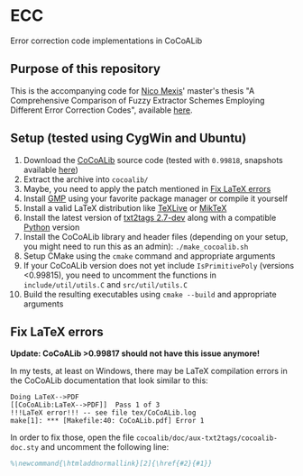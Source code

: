 # ECC

Error correction code implementations in CoCoALib

## Purpose of this repository

This is the accompanying code for [Nico Mexis](https://nmexis.me/)' master's thesis "A Comprehensive Comparison of Fuzzy
Extractor Schemes Employing Different Error Correction Codes", available [here](https://doi.org/10.15475/ccfesedecc.2023).

## Setup (tested using CygWin and Ubuntu)

1. Download the [CoCoALib](https://cocoa.dima.unige.it/cocoa/cocoalib/) source code (tested with `0.99818`, snapshots
   available [here](https://cocoa.dima.unige.it/cocoa/cocoalib/snapshot.shtml))
2. Extract the archive into `cocoalib/`
3. Maybe, you need to apply the patch mentioned in [Fix LaTeX errors](#fix-latex-errors)
4. Install [GMP](https://gmplib.org/) using your favorite package manager or compile it yourself
5. Install a valid LaTeX distribution like [TeXLive](https://www.tug.org/texlive/) or [MikTeX](https://miktex.org/)
6. Install the latest version of [txt2tags 2.7-dev](https://txt2tags.org/) along with a
   compatible [Python](https://www.python.org/) version
7. Install the CoCoALib library and header files (depending on your setup, you might need to run this as an
   admin): `./make_cocoalib.sh`
8. Setup CMake using the `cmake` command and appropriate arguments
9. If your CoCoALib version does not yet include `IsPrimitivePoly` (versions <0.99815), you need to uncomment the
   functions in `include/util/utils.C` and `src/util/utils.C`
10. Build the resulting executables using `cmake --build` and appropriate arguments

## Fix LaTeX errors

**Update: CoCoALib >0.99817 should not have this issue anymore!**

In my tests, at least on Windows, there may be LaTeX compilation errors in the CoCoALib documentation that look similar
to this:

```
Doing LaTeX-->PDF
[[CoCoALib:LaTeX-->PDF]]  Pass 1 of 3
!!!LaTeX error!!! -- see file tex/CoCoALib.log
make[1]: *** [Makefile:40: CoCoALib.pdf] Error 1
```

In order to fix those, open the file `cocoalib/doc/aux-txt2tags/cocoalib-doc.sty` and uncomment the following line:

```tex
%\newcommand{\htmladdnormallink}[2]{\href{#2}{#1}}
```
